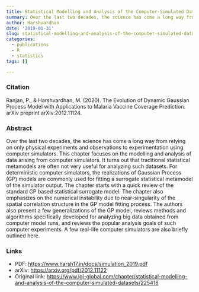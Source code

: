 ```yaml
---
title: Statistical Modelling and Analysis of the Computer-Simulated Datasets
summary: Over the last two decades, the science has come a long way from relying on only physical experiments and observations to experimentation using computer simulators. This chapter focuses on the modelling and analysis of data arising from computer simulators. It turns out that traditional statistical metamodels are often not very useful for analyzing such datasets. For deterministic computer simulators, the realizations of Gaussian Process (GP) models are commonly used for fitting a surrogate statistical metamodel of the simulator output. This peer-reviewed book chapter reviews GP models, their numerical stability due to near-singularity of spatial correlation structures. We also presented generalisations of GP model and reviewed algorithms for big data.
author: Harshvardhan
date: '2019-01-31'
slug: statistical-modelling-and-analysis-of-the-computer-simulated-datasets
categories:
  - publications
  - R
  - statistics
tags: []

---
```


### Citation

Ranjan, P., & Harshvardhan, M. (2020). The Evolution of Dynamic Gaussian Process Model with Applications to Malaria Vaccine Coverage Prediction. arXiv preprint arXiv:2012.11124.

### Abstract

Over the last two decades, the science has come a long way from relying on only physical
experiments and observations to experimentation using computer simulators. This chapter
focuses on the modelling and analysis of data arising from computer simulators. It turns out that
traditional statistical metamodels are often not very useful for analyzing such datasets. For
deterministic computer simulators, the realizations of Gaussian Process (GP) models are
commonly used for fitting a surrogate statistical metamodel of the simulator output. The chapter
starts with a quick review of the standard GP based statistical surrogate model. The chapter also
emphasizes on the numerical instability due to near-singularity of the spatial correlation structure
in the GP model fitting process. The authors also present a few generalizations of the GP model,
reviews methods and algorithms specifically developed for analyzing big data obtained from
computer model runs, and reviews the popular analysis goals of such computer experiments. A
few real-life computer simulators are also briefly outlined here.

### Links
- PDF: https://www.harsh17.in/docs/simulation_2019.pdf
- arXiv: https://arxiv.org/pdf/2012.11122
- Original link: https://www.igi-global.com/chapter/statistical-modelling-and-analysis-of-the-computer-simulated-datasets/225418
